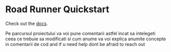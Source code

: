 # Road Runner Quickstart

Check out the [docs](https://rr.brott.dev/docs/v1-0/tuning/).

Pe parcursul proiectului va voi pune comentarii astfel incat sa intelegeti ceea ce trebuie sa modificati si cum anume
va voi explica anumite concepte in comentarii de cod and if u need help dont be afraid to reach out
